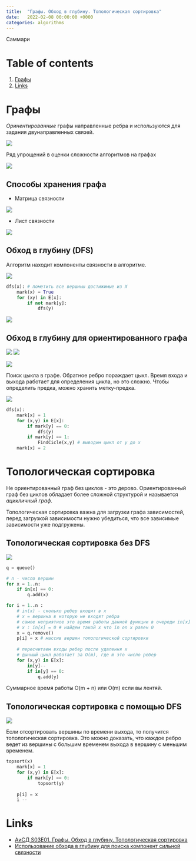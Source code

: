 ```yaml
---
title:  "Графы. Обход в глубину. Топологическая сортировка"
date:   2022-02-08 00:00:00 +0000
categories: algorithms
---
```


Саммари

# Table of contents
1. [Графы](#Графы)
1. [Links](#Links)

# Графы

_Оринентированные_ графы направленные ребра и используются для задания двунаправленных связей.

![](/assets/images/algorithms/mavrin/s3/l1/graph.webp)

Ряд упрощений в оценки сложности алгоритмов на графах

![](/assets/images/algorithms/mavrin/s3/l1/analysis-simplification.webp)

## Способы хранения графа

* Матрица связности

![](/assets/images/algorithms/mavrin/s3/l1/adjacency-matrix.webp)

* Лист связности

![](/assets/images/algorithms/mavrin/s3/l1/adjacency-list.webp)

## Обход в глубину (DFS)

Алгоритм находит компоненты связности в алгоритме.

![](../assets/images/algorithms/mavrin/s3/l1/graph-connectivity-components-dfs.webp)

```python
dfs(x): # пометить все вершины достижимые из Х
    mark(x) = True
    for (xy) in E[x]:
        if not mark[y]:
            dfs(y)
```

![](../assets/images/algorithms/mavrin/s3/l1/dfs-proof.webp)

## Обход в глубину для ориентированного графа

![](../assets/images/algorithms/mavrin/s3/l1/dfs-directed-graph.webp)
![](../assets/images/algorithms/mavrin/s3/l1/edge-types.webp)

![](../assets/images/algorithms/mavrin/s3/l1/classify-edge.webp)

Поиск цыкла в графе. Обратное ребро пораждает цыкл.
Время входа и выхода работает для определения цикла, но это сложно.
Чтобы определить предка, можно хранить метку-предка.

![](/assets/images/algorithms/mavrin/s3/l1/search-graph-cycle.webp)

```python
dfs(x): 
    mark[x] = 1
    for (x,y) in E[x]:
        if mark[y] == 0:
            dfs(y)
        if mark[y] == 1:
            FindCicle(x,y) # выводим цыкл от y до x
    mark[x] = 2    
```

# Топологическая сортировка

Не ориентированный граф без циклов - это дерово.
Ориентированный граф без циклов обладает более сложной структурой и называется _ацикличный граф_.

Топологическая сортировка важна для загрузки графа зависимостей, 
перед загрузкой зависимости нужно убедиться, что все зависимые зависимости  уже подгружены.

## Топологическая сортировка без DFS

![](../assets/images/algorithms/mavrin/s3/l1/topological-sort.webp)

```python
q = queue()

# n - число вершин
for x = 1..n: 
    if in[x] == 0:
        q.add(x)

for i = 1..n :
    # in(x) - сколько ребер входит в x
    # x = вершина в которую не входят ребра
    # самое неприятное это время работы данной функции в очереди in[x]
    # x : in[x] = 0 # найдем такой x что in on x равен 0
    x = q.remove()
    p[i] = x # массив вершин топологической сортировки
    
    # пересчитаем входы ребер после удалення x
    # дынный цыкл работает за O(m), где m это число ребер
    for (x,y) in E[x]:
        in[y]--
        if in[y] == 0:
            q.add(y)
```

Суммарное время работы O(m + n) или O(m) если вы лентяй.

## Топологическая сортировка с помощью DFS

![](../assets/images/algorithms/mavrin/s3/l1/topological-sort-with-dfs.webp)

Если отсортировать вершины по времени выхода, то получится топологическая сортировка.
Это можно доказать, что каждое ребро ведет из вершины с большим временем выхода в вершину с меньшим временем.

```python
topsort(x)
    mark[x] = 1
    for (x,y) in E[x]:
        if mark[y] == 0:
            topsort(y)
    
    p[i] = x
    i --
```

# Links
* [АиСД S03E01. Графы. Обход в глубину. Топологическая сортировка](https://www.youtube.com/watch?v=RPIE0lXAIv4&list=PLrS21S1jm43ie9vkDOu3zZqlTtPd1pd0t)
* [Использование обхода в глубину для поиска компонент сильной связности](https://neerc.ifmo.ru/wiki/index.php?title=%D0%98%D1%81%D0%BF%D0%BE%D0%BB%D1%8C%D0%B7%D0%BE%D0%B2%D0%B0%D0%BD%D0%B8%D0%B5_%D0%BE%D0%B1%D1%85%D0%BE%D0%B4%D0%B0_%D0%B2_%D0%B3%D0%BB%D1%83%D0%B1%D0%B8%D0%BD%D1%83_%D0%B4%D0%BB%D1%8F_%D0%BF%D0%BE%D0%B8%D1%81%D0%BA%D0%B0_%D0%BA%D0%BE%D0%BC%D0%BF%D0%BE%D0%BD%D0%B5%D0%BD%D1%82_%D1%81%D0%B8%D0%BB%D1%8C%D0%BD%D0%BE%D0%B9_%D1%81%D0%B2%D1%8F%D0%B7%D0%BD%D0%BE%D1%81%D1%82%D0%B8)

